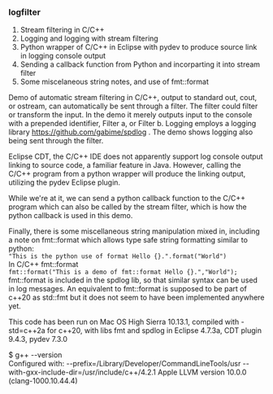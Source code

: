 <h3>logfilter</h3>

1) Stream filtering in C/C++
2) Logging and logging with stream filtering
3) Python wrapper of C/C++ in Eclipse with pydev to produce source link in logging console output
4) Sending a callback function from Python and incorparting it into stream filter
5) Some miscelaneous string notes, and use of fmt::format    
  
Demo of automatic stream filtering in C/C++,
output to standard out, cout, or ostream, can automatically be sent through a filter. The filter could filter or transform the input. In the demo it merely outputs input to the console with a prepended identifier, Filter a, or Filter b.
Logging employs a logging library https://github.com/gabime/spdlog . The demo shows logging also being sent through the filter.

Eclipse CDT, the C/C++ IDE does not apparently support log console output linking to source code, a familiar feature in Java. However, calling the C/C++ program from a python wrapper will produce the linking output, utilizing the pydev Eclipse plugin. 

While we're at it, we can send a python callback function to the C/C++ program which can also be called by the stream filter, which is how the python callback is used in this demo.

Finally, there is some miscellaneous string manipulation mixed in, including a note on fmt::format which allows type safe string formatting similar to python:<br>
  `"This is the python use of format Hello {}.".format("World")`<br>
In C/C++ fmt::format<br>
    `fmt::format("This is a demo of fmt::format Hello {}.","World");`<br>
fmt::format is included in the spdlog lib, so that similar syntax can be used in log messages. An equivalent to fmt::format is supposed to be part of c++20 as std::fmt but it does not seem to have been implemented anywhere yet. 

This code has been run on Mac OS High Sierra 10.13.1, compiled with -std=c++2a for c++20, with libs fmt and spdlog in Eclipse 4.7.3a, CDT plugin 9.4.3, pydev 7.3.0 

$ g++ --version<br>
Configured with: --prefix=/Library/Developer/CommandLineTools/usr --with-gxx-include-dir=/usr/include/c++/4.2.1
Apple LLVM version 10.0.0 (clang-1000.10.44.4)
